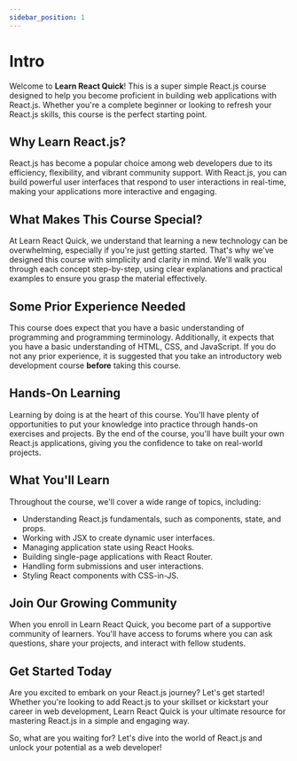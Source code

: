 ```yaml
---
sidebar_position: 1
---
```


# Intro

Welcome to **Learn React Quick**! This is a super simple React.js course designed to help you become proficient in building web applications with React.js. Whether you're a complete beginner or looking to refresh your React.js skills, this course is the perfect starting point.

## Why Learn React.js?

React.js has become a popular choice among web developers due to its efficiency, flexibility, and vibrant community support. With React.js, you can build powerful user interfaces that respond to user interactions in real-time, making your applications more interactive and engaging.

## What Makes This Course Special?

At Learn React Quick, we understand that learning a new technology can be overwhelming, especially if you're just getting started. That's why we've designed this course with simplicity and clarity in mind. We'll walk you through each concept step-by-step, using clear explanations and practical examples to ensure you grasp the material effectively.

## Some Prior Experience Needed

This course does expect that you have a basic understanding of programming and programming terminology. Additionally, it expects that you have a basic understanding of HTML, CSS, and JavaScript. If you do not any prior experience, it is suggested that you take an introductory web development course **before** taking this course.

## Hands-On Learning

Learning by doing is at the heart of this course. You'll have plenty of opportunities to put your knowledge into practice through hands-on exercises and projects. By the end of the course, you'll have built your own React.js applications, giving you the confidence to take on real-world projects.

## What You'll Learn

Throughout the course, we'll cover a wide range of topics, including:

- Understanding React.js fundamentals, such as components, state, and props.
- Working with JSX to create dynamic user interfaces.
- Managing application state using React Hooks.
- Building single-page applications with React Router.
- Handling form submissions and user interactions.
- Styling React components with CSS-in-JS.

## Join Our Growing Community

When you enroll in Learn React Quick, you become part of a supportive community of learners. You'll have access to forums where you can ask questions, share your projects, and interact with fellow students.

## Get Started Today

Are you excited to embark on your React.js journey? Let's get started! Whether you're looking to add React.js to your skillset or kickstart your career in web development, Learn React Quick is your ultimate resource for mastering React.js in a simple and engaging way.

So, what are you waiting for? Let's dive into the world of React.js and unlock your potential as a web developer!
